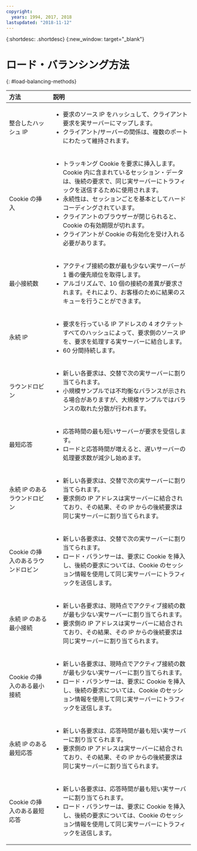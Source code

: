 ```yaml
---
copyright:
  years: 1994, 2017, 2018
lastupdated: "2018-11-12"
---
```


{:shortdesc: .shortdesc}
{:new_window: target="_blank"}

# ロード・バランシング方法
{: #load-balancing-methods}

| 方法|説明|
|:---|:---|
|整合したハッシュ IP|<ul><li>要求のソース IP をハッシュして、クライアント要求を実サーバーにマップします。</li><li>クライアント/サーバーの関係は、複数のポートにわたって維持されます。</li></ul>|
|Cookie の挿入|<ul><li>トラッキング Cookie を要求に挿入します。<span style="mso-spacerun:yes">&nbsp; </span>Cookie 内に含まれているセッション・データは、後続の要求で、同じ実サーバーにトラフィックを送信するために使用されます。</li><li>永続性は、セッションごとを基本としてハードコーディングされています。</li><li>クライアントのブラウザーが閉じられると、Cookie の有効期限が切れます。</li><li>クライアントが Cookie の有効化を受け入れる必要があります。</li></ul>|
|最小接続数|<ul><li>アクティブ接続の数が最も少ない実サーバーが 1 番の優先順位を取得します。</li><li>アルゴリズムで、10 個の接続の差異が要求されます。それにより、お客様のために結果のスキューを行うことができます。</li></ul>|
|永続 IP|<ul><li>要求を行っている IP アドレスの 4 オクテットすべてのハッシュによって、要求側のソース IP を、要求を処理する実サーバーに結合します。</li><li>60 分間持続します。</li></ul>|
|ラウンドロビン|<ul><li>新しい各要求は、交替で次の実サーバーに割り当てられます。</li><li>小規模サンプルでは不均衡なバランスが示される場合がありますが、大規模サンプルではバランスの取れた分散が行われます。</li></ul>|
|最短応答|<ul><li>応答時間の最も短いサーバーが要求を受信します。</li><li>ロードと応答時間が増えると、遅いサーバーの処理要求数が減少し始めます。</li></ul>|
|永続 IP のあるラウンドロビン|<ul><li>新しい各要求は、交替で次の実サーバーに割り当てられます。</li><li>要求側の IP アドレスは実サーバーに結合されており、その結果、その IP からの後続要求は同じ実サーバーに割り当てられます。</li></ul>|
|Cookie の挿入のあるラウンドロビン|<ul><li>新しい各要求は、交替で次の実サーバーに割り当てられます。</li><li>ロード・バランサーは、要求に Cookie を挿入し、後続の要求については、Cookie のセッション情報を使用して同じ実サーバーにトラフィックを送信します。</li></ul>|
|永続 IP のある最小接続|<ul><li>新しい各要求は、現時点でアクティブ接続の数が最も少ない実サーバーに割り当てられます。</li><li>要求側の IP アドレスは実サーバーに結合されており、その結果、その IP からの後続要求は同じ実サーバーに割り当てられます。</li></ul>|
|Cookie の挿入のある最小接続|<ul><li>新しい各要求は、現時点でアクティブ接続の数が最も少ない実サーバーに割り当てられます。</li><li>ロード・バランサーは、要求に Cookie を挿入し、後続の要求については、Cookie のセッション情報を使用して同じ実サーバーにトラフィックを送信します。</li></ul>|
|永続 IP のある最短応答|<ul><li>新しい各要求は、応答時間が最も短い実サーバーに割り当てられます。</li><li>要求側の IP アドレスは実サーバーに結合されており、その結果、その IP からの後続要求は同じ実サーバーに割り当てられます。</li></ul>|
|Cookie の挿入のある最短応答|<ul><li>新しい各要求は、応答時間が最も短い実サーバーに割り当てられます。</li><li>ロード・バランサーは、要求に Cookie を挿入し、後続の要求については、Cookie のセッション情報を使用して同じ実サーバーにトラフィックを送信します。</li></ul>|
